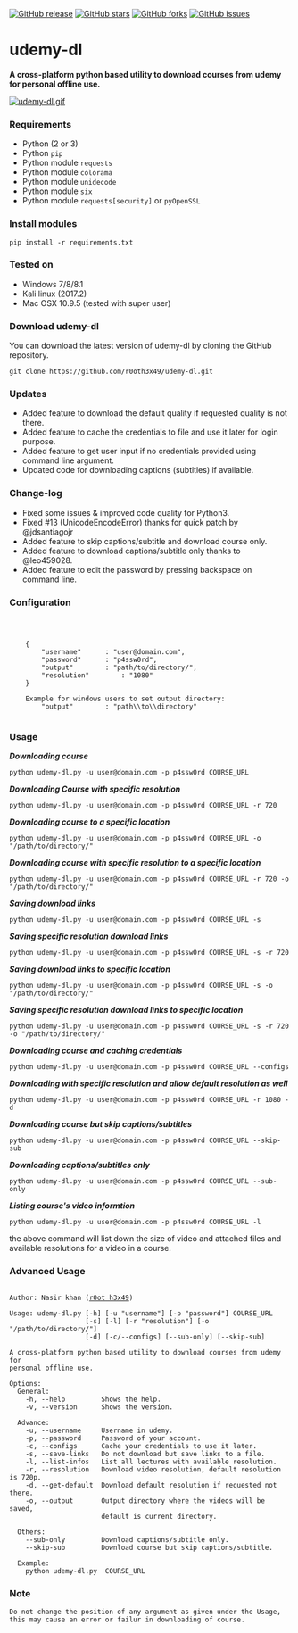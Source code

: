 [![GitHub release](https://img.shields.io/badge/release-v0.3-brightgreen.svg?style=flat-square)](https://github.com/r0oth3x49/udemy-dl/releases/tag/v0.3)
[![GitHub stars](https://img.shields.io/github/stars/r0oth3x49/udemy-dl.svg?style=flat-square)](https://github.com/r0oth3x49/udemy-dl/stargazers)
[![GitHub forks](https://img.shields.io/github/forks/r0oth3x49/udemy-dl.svg?style=flat-square)](https://github.com/r0oth3x49/udemy-dl/network)
[![GitHub issues](https://img.shields.io/github/issues/r0oth3x49/udemy-dl.svg?style=flat-square)](https://github.com/r0oth3x49/udemy-dl/issues)

# udemy-dl
**A cross-platform python based utility to download courses from udemy for personal offline use.**

[![udemy-dl.gif](https://s26.postimg.org/st8y7ud5l/udemy-dl.gif)](https://postimg.org/image/y4nusjz85/)

### Requirements

- Python (2 or 3)
- Python `pip`
- Python module `requests`
- Python module `colorama`
- Python module `unidecode`
- Python module `six`
- Python module `requests[security]` or `pyOpenSSL`

### Install modules

	pip install -r requirements.txt
	
### Tested on

- Windows 7/8/8.1
- Kali linux (2017.2)
- Mac OSX 10.9.5 (tested with super user)
 
### Download udemy-dl

You can download the latest version of udemy-dl by cloning the GitHub repository.

	git clone https://github.com/r0oth3x49/udemy-dl.git
	
### Updates

- Added feature to download the default quality if requested quality is not there.
- Added feature to cache the credentials to file and use it later for login purpose.
- Added feature to get user input if no credentials provided using command line argument.
- Updated code for downloading captions (subtitles) if available.


### Change-log

- Fixed some issues & improved code quality for Python3.
- Fixed #13 (UnicodeEncodeError) thanks for quick patch by @jdsantiagojr 
- Added feature to skip captions/subtitle and download course only.
- Added feature to download captions/subtitle only thanks to @leo459028.
- Added feature to edit the password by pressing backspace on command line.
	
### Configuration

<pre><code>
	
	
	{
		"username" 		: "user@domain.com",
		"password" 		: "p4ssw0rd",
		"output" 		: "path/to/directory/",
		"resolution" 		: "1080"
	}
	
	Example for windows users to set output directory:
		"output" 		: "path\\to\\directory"
		
</code></pre>


### Usage

***Downloading course***

	python udemy-dl.py -u user@domain.com -p p4ssw0rd COURSE_URL
	
***Downloading Course with specific resolution***

	python udemy-dl.py -u user@domain.com -p p4ssw0rd COURSE_URL -r 720
	
***Downloading course to a specific location***

	python udemy-dl.py -u user@domain.com -p p4ssw0rd COURSE_URL -o "/path/to/directory/"
	
***Downloading course with specific resolution to a specific location***

	python udemy-dl.py -u user@domain.com -p p4ssw0rd COURSE_URL -r 720 -o "/path/to/directory/"

***Saving download links***

	python udemy-dl.py -u user@domain.com -p p4ssw0rd COURSE_URL -s

***Saving specific resolution download links***

	python udemy-dl.py -u user@domain.com -p p4ssw0rd COURSE_URL -s -r 720

***Saving download links to specific location***
	
	python udemy-dl.py -u user@domain.com -p p4ssw0rd COURSE_URL -s -o "/path/to/directory/"
	
***Saving specific resolution download links to specific location***

	python udemy-dl.py -u user@domain.com -p p4ssw0rd COURSE_URL -s -r 720 -o "/path/to/directory/"

***Downloading course and caching credentials***

	python udemy-dl.py -u user@domain.com -p p4ssw0rd COURSE_URL --configs

***Downloading with specific resolution and allow default resolution as well***

	python udemy-dl.py -u user@domain.com -p p4ssw0rd COURSE_URL -r 1080 -d

***Downloading course but skip captions/subtitles***

	python udemy-dl.py -u user@domain.com -p p4ssw0rd COURSE_URL --skip-sub

***Downloading captions/subtitles only***

	python udemy-dl.py -u user@domain.com -p p4ssw0rd COURSE_URL --sub-only

***Listing course's video informtion***

	python udemy-dl.py -u user@domain.com -p p4ssw0rd COURSE_URL -l
the above command will list down the size of video and attached files and available resolutions for a video in a course.

### Advanced Usage

<pre><code>
Author: Nasir khan (<a href="http://r0oth3x49.herokuapp.com/">r0ot h3x49</a>)

Usage: udemy-dl.py [-h] [-u "username"] [-p "password"] COURSE_URL
                   [-s] [-l] [-r "resolution"] [-o "/path/to/directory/"]
                   [-d] [-c/--configs] [--sub-only] [--skip-sub]

A cross-platform python based utility to download courses from udemy for
personal offline use.

Options:
  General:
    -h, --help         Shows the help.
    -v, --version      Shows the version.

  Advance:
    -u, --username     Username in udemy.
    -p, --password     Password of your account.
    -c, --configs      Cache your credentials to use it later.
    -s, --save-links   Do not download but save links to a file.
    -l, --list-infos   List all lectures with available resolution.
    -r, --resolution   Download video resolution, default resolution is 720p.
    -d, --get-default  Download default resolution if requested not there.
    -o, --output       Output directory where the videos will be saved,
                       default is current directory.
  
  Others:
    --sub-only         Download captions/subtitle only.
    --skip-sub         Download course but skip captions/subtitle.

  Example:
	python udemy-dl.py  COURSE_URL
</code></pre>


### Note 
<pre><code>Do not change the position of any argument as given under the Usage, this may cause an error or failur in downloading of course.</code></pre>
